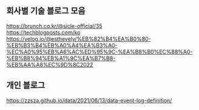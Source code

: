 ## 회사별 기술 블로그 모음
https://brunch.co.kr/@sicle-official/35  
https://techblogposts.com/ko  
https://velog.io/@esthevely/%EB%82%B4%EA%B0%80-%EB%B3%B4%EB%A0%A4%EA%B3%A0-%EC%A0%95%EB%A6%AC%ED%95%9C-%EA%B8%B0%EC%88%A0-%EB%B8%94%EB%A1%9C%EA%B7%B8-%EB%AA%A8%EC%9D%8C2022  


## 개인 블로그
https://zzsza.github.io/data/2021/06/13/data-event-log-definition/
